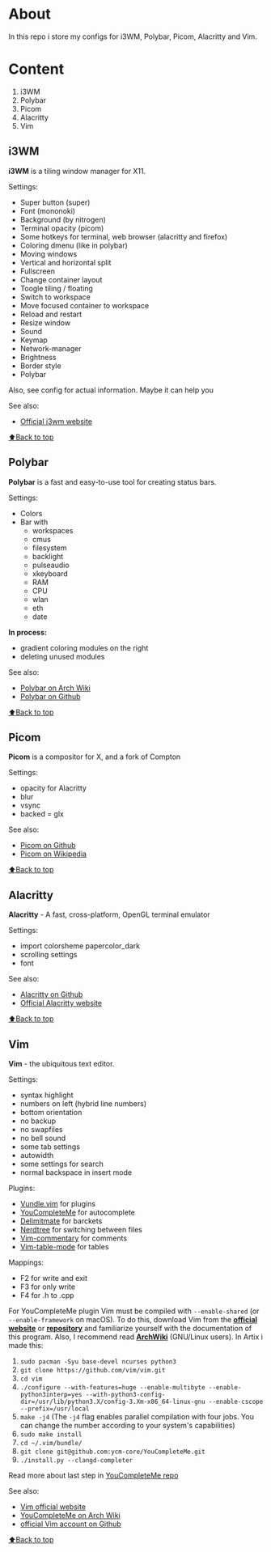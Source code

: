# About
In this repo i store my configs for i3WM, Polybar, Picom, Alacritty and Vim.

<a name="Content">

# Content

</a>

  1. i3WM
  2. Polybar
  3. Picom
  4. Alacritty
  5. Vim
  
## i3WM
__i3WM__ is a tiling window manager for X11.

Settings:
   * Super button (super)
   * Font (mononoki)
   * Background (by nitrogen)
   * Terminal opacity (picom)
   * Some hotkeys for terminal, web browser (alacritty and firefox)
   * Coloring dmenu (like in polybar)
   * Moving windows
   * Vertical and horizontal split
   * Fullscreen
   * Change container layout
   * Toogle tiling / floating
   * Switch to workspace
   * Move focused container to workspace
   * Reload and restart
   * Resize window
   * Sound
   * Keymap
   * Network-manager
   * Brightness
   * Border style
   * Polybar

Also, see config for actual information. Maybe it can help you

See also:

- [Official i3wm website](https://i3wm.org/)

[:arrow_up:Back to top](#Content)
  
## Polybar

__Polybar__ is a fast and easy-to-use tool for creating status bars.

Settings:
  * Colors
  * Bar with
    + workspaces
    + cmus
    + filesystem
    + backlight
    + pulseaudio
    + xkeyboard
    + RAM
    + CPU
    + wlan
    + eth
    + date

**In process:**
  + gradient coloring modules on the right
  + deleting unused modules

See also:

-  [Polybar on Arch Wiki](https://wiki.archlinux.org/title/Polybar)
-  [Polybar on Github](https://github.com/polybar/polybar)

[:arrow_up:Back to top](#Content)


## Picom

__Picom__ is a compositor for X, and a fork of Compton

Settings:
  * opacity for Alacritty
  * blur
  * vsync
  * backed = glx

See also:
  + [Picom on Github](https://github.com/yshui/picom)
  + [Picom on Wikipedia](https://en.wikipedia.org/wiki/Picom)

[:arrow_up:Back to top](#Content)


## Alacritty

__Alacritty__ - A fast, cross-platform, OpenGL terminal emulator

Settings:
  * import colorsheme papercolor_dark
  * scrolling settings
  * font
    
See also:
  - [Alacritty on Github](https://github.com/alacritty/alacritty)
  - [Official Alacritty website](https://alacritty.org/)

[:arrow_up:Back to top](#Content)

## Vim
__Vim__ - the ubiquitous text editor.

Settings: 
  * syntax highlight
  * numbers on left (hybrid line numbers)
  * bottom orientation
  * no backup
  * no swapfiles
  * no bell sound
  * some tab settings
  * autowidth
  * some settings for search
  * normal backspace in insert mode

Plugins:
  * [Vundle.vim](https://github.com/VundleVim/Vundle.vim) for plugins
  * [YouCompleteMe](https://github.com/ycm-core/YouCompleteMe) for autocomplete
  * [Delimitmate](https://github.com/Raimondi/delimitMate) for barckets
  * [Nerdtree](https://github.com/preservim/nerdtree) for switching between files
  * [Vim-commentary](https://github.com/tpope/vim-commentary) for comments
  * [Vim-table-mode](https://github.com/dhruvasagar/vim-table-mode) for tables

Mappings:
   * F2 for write and exit
   * F3 for only write 
   * F4 for .h to .cpp

For YouCompleteMe plugin Vim must be compiled with `--enable-shared` (or `--enable-framework` on macOS). To do this, download Vim from the **[official website](https://www.vim.org/)** or **[repository](https://github.com/vim/vim)** and familiarize yourself with the documentation of this program. Also, I recommend read **[ArchWiki](https://wiki.archlinux.org/title/Vim/YouCompleteMe)** (GNU/Linux users). In Artix i made this:
  1. ``sudo pacman -Syu base-devel ncurses python3``
  2. ``git clone https://github.com/vim/vim.git``
  3. ``cd vim``
  4. ``./configure --with-features=huge --enable-multibyte --enable-python3interp=yes --with-python3-config-dir=/usr/lib/python3.X/config-3.Xm-x86_64-linux-gnu --enable-cscope --prefix=/usr/local``
  5. ``make -j4`` (The ``-j4`` flag enables parallel compilation with four jobs. You can change the number according to your system's capabilities)
  6. ``sudo make install``
  7. ``cd ~/.vim/bundle/``
  8. ``git clone git@github.com:ycm-core/YouCompleteMe.git``
  9. ``./install.py --clangd-completer``

Read more about last step in [YouCompleteMe repo](https://github.com/ycm-core/YouCompleteMe)

See also:
  - [Vim official website](https://www.vim.org/)
  - [YouCompleteMe on Arch Wiki](https://wiki.archlinux.org/title/Vim/YouCompleteMe)
  - [official Vim account on Github](https://github.com/vim)

[:arrow_up:Back to top](#Content)
